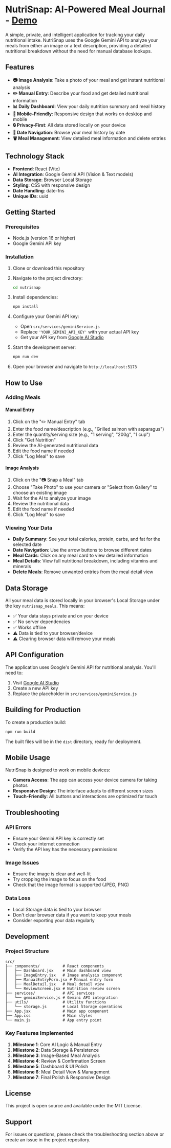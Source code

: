 # NutriSnap: AI-Powered Meal Journal - [Demo](https://prasadsnutritiontracker.netlify.app/)

A simple, private, and intelligent application for tracking your daily nutritional intake. NutriSnap uses the Google Gemini API to analyze your meals from either an image or a text description, providing a detailed nutritional breakdown without the need for manual database lookups.

## Features

- **📷 Image Analysis**: Take a photo of your meal and get instant nutritional analysis
- **✏️ Manual Entry**: Describe your food and get detailed nutritional information
- **📊 Daily Dashboard**: View your daily nutrition summary and meal history
- **📱 Mobile-Friendly**: Responsive design that works on desktop and mobile
- **🔒 Privacy-First**: All data stored locally on your device
- **📅 Date Navigation**: Browse your meal history by date
- **🗑️ Meal Management**: View detailed meal information and delete entries

## Technology Stack

- **Frontend**: React (Vite)
- **AI Integration**: Google Gemini API (Vision & Text models)
- **Data Storage**: Browser Local Storage
- **Styling**: CSS with responsive design
- **Date Handling**: date-fns
- **Unique IDs**: uuid

## Getting Started

### Prerequisites

- Node.js (version 16 or higher)
- Google Gemini API key

### Installation

1. Clone or download this repository
2. Navigate to the project directory:

   ```bash
   cd nutrisnap
   ```

3. Install dependencies:

   ```bash
   npm install
   ```

4. Configure your Gemini API key:

   - Open `src/services/geminiService.js`
   - Replace `'YOUR_GEMINI_API_KEY'` with your actual API key
   - Get your API key from [Google AI Studio](https://makersuite.google.com/app/apikey)

5. Start the development server:

   ```bash
   npm run dev
   ```

6. Open your browser and navigate to `http://localhost:5173`

## How to Use

### Adding Meals

#### Manual Entry

1. Click on the "✏️ Manual Entry" tab
2. Enter the food name/description (e.g., "Grilled salmon with asparagus")
3. Enter the quantity/serving size (e.g., "1 serving", "200g", "1 cup")
4. Click "Get Nutrition"
5. Review the AI-generated nutritional data
6. Edit the food name if needed
7. Click "Log Meal" to save

#### Image Analysis

1. Click on the "📷 Snap a Meal" tab
2. Choose "Take Photo" to use your camera or "Select from Gallery" to choose an existing image
3. Wait for the AI to analyze your image
4. Review the nutritional data
5. Edit the food name if needed
6. Click "Log Meal" to save

### Viewing Your Data

- **Daily Summary**: See your total calories, protein, carbs, and fat for the selected date
- **Date Navigation**: Use the arrow buttons to browse different dates
- **Meal Cards**: Click on any meal card to view detailed information
- **Meal Details**: View full nutritional breakdown, including vitamins and minerals
- **Delete Meals**: Remove unwanted entries from the meal detail view

## Data Storage

All your meal data is stored locally in your browser's Local Storage under the key `nutrisnap_meals`. This means:

- ✅ Your data stays private and on your device
- ✅ No server dependencies
- ✅ Works offline
- ⚠️ Data is tied to your browser/device
- ⚠️ Clearing browser data will remove your meals

## API Configuration

The application uses Google's Gemini API for nutritional analysis. You'll need to:

1. Visit [Google AI Studio](https://makersuite.google.com/app/apikey)
2. Create a new API key
3. Replace the placeholder in `src/services/geminiService.js`

## Building for Production

To create a production build:

```bash
npm run build
```

The built files will be in the `dist` directory, ready for deployment.

## Mobile Usage

NutriSnap is designed to work on mobile devices:

- **Camera Access**: The app can access your device camera for taking photos
- **Responsive Design**: The interface adapts to different screen sizes
- **Touch-Friendly**: All buttons and interactions are optimized for touch

## Troubleshooting

### API Errors

- Ensure your Gemini API key is correctly set
- Check your internet connection
- Verify the API key has the necessary permissions

### Image Issues

- Ensure the image is clear and well-lit
- Try cropping the image to focus on the food
- Check that the image format is supported (JPEG, PNG)

### Data Loss

- Local Storage data is tied to your browser
- Don't clear browser data if you want to keep your meals
- Consider exporting your data regularly

## Development

### Project Structure

```
src/
├── components/          # React components
│   ├── Dashboard.jsx    # Main dashboard view
│   ├── ImageEntry.jsx   # Image analysis component
│   ├── ManualEntryForm.jsx # Manual entry form
│   ├── MealDetail.jsx   # Meal detail view
│   └── ReviewScreen.jsx # Nutrition review screen
├── services/            # API services
│   └── geminiService.js # Gemini API integration
├── utils/               # Utility functions
│   └── storage.js       # Local Storage operations
├── App.jsx              # Main app component
├── App.css              # Main styles
└── main.js              # App entry point
```

### Key Features Implemented

1. **Milestone 1**: Core AI Logic & Manual Entry
2. **Milestone 2**: Data Storage & Persistence
3. **Milestone 3**: Image-Based Meal Analysis
4. **Milestone 4**: Review & Confirmation Screen
5. **Milestone 5**: Dashboard & UI Polish
6. **Milestone 6**: Meal Detail View & Management
7. **Milestone 7**: Final Polish & Responsive Design

## License

This project is open source and available under the MIT License.

## Support

For issues or questions, please check the troubleshooting section above or create an issue in the project repository.
